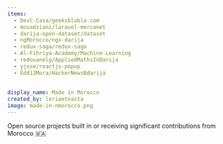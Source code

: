 ```yaml
---
items:
  - DevC-Casa/geeksblabla.com
  - mouadziani/laravel-mercanet
  - darija-open-dataset/dataset
  - ngMorocco/ngx-darija
  - redux-saga/redux-saga
  - Al-Fihriya-Academy/Machine-Learning
  - redouanelg/AppliedMathsInDarija
  - yjose/reactjs-popup
  - Edd13Mora/HackerNewsBdarija
  
  
display_name: Made in Morocco
created_by: leriaetnasta
image: made-in-nmorocco.png
---
```

Open source projects built in or receiving significant contributions from Morocco :morocco:
